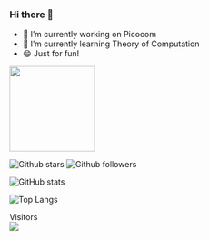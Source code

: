 ### Hi there 👋

- 🔭 I’m currently working on Picocom
- 🌱 I’m currently learning Theory of Computation
- 😄 Just for fun!

<a href="https://www.linkedin.com/in/旸-李-727095120">
 <img src="https://raw.githubusercontent.com/soroushchehresa/github-readme-linkedin/master/linkedin-github.png" width="150" />
</a>


![Github stars](https://img.shields.io/github/stars/shady831213?style=plastic&logo=github)
![Github followers](https://img.shields.io/github/followers/shady831213?style=plastic&logo=github)

![GitHub stats](https://github-readme-stats.vercel.app/api?username=shady831213&show_icons=true&theme=dark&include_all_commits=true)

![Top Langs](https://github-readme-stats.vercel.app/api/top-langs?username=shady831213&show_icons=true&theme=dark&layout=compact&&exclude_repo=shady831213,mynachos&langs_count=10)


<p align="left">
 Visitors<br>
 <img src="https://profile-counter.glitch.me/shady831213/count.svg" />
</p>
